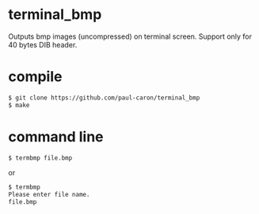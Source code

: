 # terminal_bmp
Outputs bmp images (uncompressed) on terminal screen. Support only for 40 bytes DIB header.

# compile
``` sh
$ git clone https://github.com/paul-caron/terminal_bmp
$ make
```

# command line
``` sh
$ termbmp file.bmp
```
or

``` sh
$ termbmp
Please enter file name.
file.bmp
```
